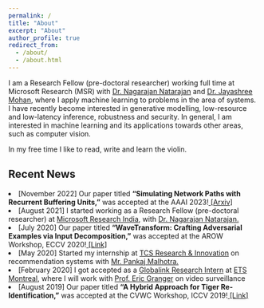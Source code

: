 ```yaml
---
permalink: /
title: "About"
excerpt: "About"
author_profile: true
redirect_from: 
  - /about/
  - /about.html
---
```


I am a Research Fellow (pre-doctoral researcher) working full time at Microsoft Research (MSR) with [Dr. Nagarajan Natarajan](https://www.microsoft.com/en-us/research/people/nagarajn/) and [Dr. Jayashree Mohan](https://www.microsoft.com/en-us/research/people/jamohan/), where I apply machine learning to problems in the area of systems. I have recently become interested in generative modelling, low-resource and low-latency inference, robustness and security. In general, I am interested in machine learning and its applications towards other areas, such as computer vision. 

In my free time I like to read, write and learn the violin.

<h2>Recent News</h2>
	<li><span>[November 2022]</span> Our paper titled <b>“Simulating Network Paths with Recurrent Buffering Units,”</b> was accepted at the AAAI 2023!<a href="https://arxiv.org/abs/2202.13870"> [Arxiv]</a></li>
	<li><span>[August 2021]</span> I started working as a Research Fellow (pre-doctoral researcher) at <a href="https://www.microsoft.com/en-us/research/lab/microsoft-research-india/">Microsoft Research India</a>, with <a href="https://www.microsoft.com/en-us/research/people/nagarajn/">Dr. Nagarajan Natarajan.</a></li>
	<li><span>[July 2020]</span> Our paper titled <b>“WaveTransform: Crafting Adversarial Examples via Input Decomposition,”</b> was accepted at the AROW Workshop, ECCV 2020!<a href="https://link.springer.com/chapter/10.1007/978-3-030-66415-2_10"> [Link]</a></li>
	<li><span>[May 2020]</span> Started my internship at <a href="https://www.tcs.com/research-and-innovation">TCS Research & Innovation</a> on recommendation systems with <a href="https://www.linkedin.com/in/pankaj-malhotra-76b60a24/">Mr. Pankaj Malhotra.</a></li>
	<li><span>[February 2020]</span> I got accepted as a <a href="https://www.mitacs.ca/en/programs/globalink/globalink-research-internship">Globalink Research Intern</a> at <a href="https://www.etsmtl.ca/">ETS Montreal</a>, where I will work with <a href="https://www.etsmtl.ca/en/research/professors/egranger">Prof. Eric Granger</a> on video surveillance</li>
	<li><span>[August 2019]</span> Our paper titled <b>“A Hybrid Approach for Tiger Re-Identification,”</b> was accepted at the CVWC Workshop, ICCV 2019!<a href="https://ieeexplore.ieee.org/abstract/document/9022551"> [Link]</a></li>
